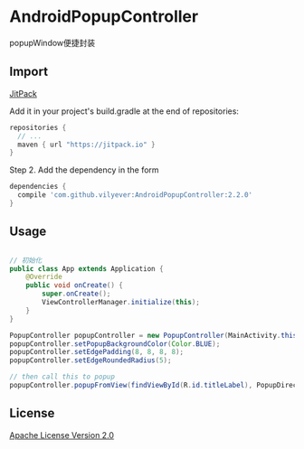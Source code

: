 # AndroidPopupController
popupWindow便捷封装

## Import
[JitPack](https://jitpack.io/)

Add it in your project's build.gradle at the end of repositories:

```gradle
repositories {
  // ...
  maven { url "https://jitpack.io" }
}
```

Step 2. Add the dependency in the form

```gradle
dependencies {
  compile 'com.github.vilyever:AndroidPopupController:2.2.0'
}
```

## Usage
```java

// 初始化
public class App extends Application {
    @Override
    public void onCreate() {
        super.onCreate();
        ViewControllerManager.initialize(this);
    }
}

PopupController popupController = new PopupController(MainActivity.this, R.layout.test_view);
popupController.setPopupBackgroundColor(Color.BLUE);
popupController.setEdgePadding(8, 8, 8, 8);
popupController.setEdgeRoundedRadius(5);

// then call this to popup
popupController.popupFromView(findViewById(R.id.titleLabel), PopupDirection.Top, true);
```

## License
[Apache License Version 2.0](http://www.apache.org/licenses/LICENSE-2.0.txt)

